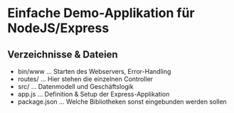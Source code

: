 Einfache Demo-Applikation für NodeJS/Express
============================================

Verzeichnisse & Dateien
-----------------------

* bin/www ... Starten des Webservers, Error-Handling
* routes/ ... Hier stehen die einzelnen Controller
* src/ ... Datenmodell und Geschäftslogik
* app.js ... Definition & Setup der Express-Applikation
* package.json ... Welche Bibliotheken sonst eingebunden werden sollen
